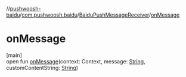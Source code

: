 //[pushwoosh-baidu](../../../index.md)/[com.pushwoosh.baidu](../index.md)/[BaiduPushMessageReceiver](index.md)/[onMessage](on-message.md)

# onMessage

[main]\
open fun [onMessage](on-message.md)(context: Context, message: [String](https://developer.android.com/reference/kotlin/java/lang/String.html), customContentString: [String](https://developer.android.com/reference/kotlin/java/lang/String.html))
